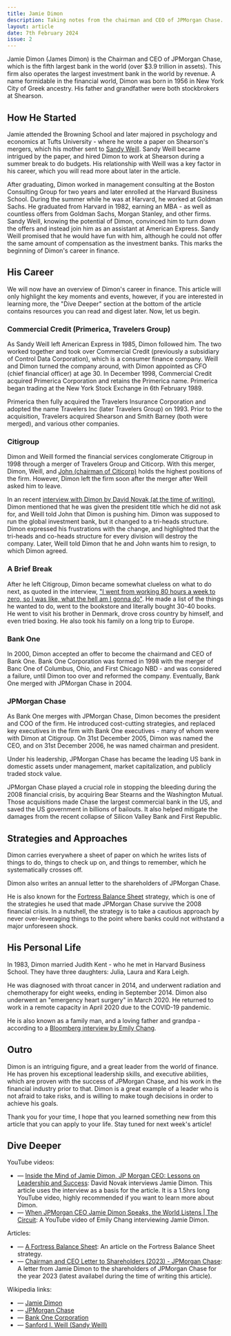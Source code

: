 ```yaml
---
title: Jamie Dimon
description: Taking notes from the chairman and CEO of JPMorgan Chase.
layout: article
date: 7th February 2024
issue: 2
---
```


Jamie Dimon (James Dimon) is the Chairman and CEO of JPMorgan Chase, which is the fifth largest bank in the world (over $3.9 trillion in assets). This firm also operates the largest investment bank in the world by revenue. A name formidable in the financial world, Dimon was born in 1956 in New York City of Greek ancestry. His father and grandfather were both stockbrokers at Shearson.

## How He Started

Jamie attended the Browning School and later majored in psychology and economics at Tufts University - where he wrote a paper on Shearson's mergers, which his mother sent to [Sandy Weill](https://en.wikipedia.org/wiki/Sanford_I._Weill). Sandy Weill became intrigued by the paper, and hired Dimon to work at Shearson during a summer break to do budgets. His relationship with Weill was a key factor in his career, which you will read more about later in the article.

After graduating, Dimon worked in management consulting at the Boston Consulting Group for two years and later enrolled at the Harvard Business School. During the summer while he was at Harvard, he worked at Goldman Sachs. He graduated from Harvard in 1982, earning an MBA - as well as countless offers from Goldman Sachs, Morgan Stanley, and other firms. Sandy Weill, knowing the potential of Dimon, convinced him to turn down the offers and instead join him as an assistant at American Express. Sandy Weill promised that he would have fun with him, although he could not offer the same amount of compensation as the investment banks. This marks the beginning of Dimon's career in finance.

## His Career

We will now have an overview of Dimon's career in finance. This article will only highlight the key moments and events, however, if you are interested in learning more, the "Dive Deeper" section at the bottom of the article contains resources you can read and digest later. Now, let us begin.

### Commercial Credit (Primerica, Travelers Group)

As Sandy Weill left American Express in 1985, Dimon followed him. The two worked together and took over Commercial Credit (previously a subsidiary of Control Data Corporation), which is a consumer finance company. Weill and Dimon turned the company around, with Dimon appointed as CFO (chief financial officer) at age 30. In December 1998, Commercial Credit acquired Primerica Corporation and retains the Primerica name. Primerica began trading at the New York Stock Exchange in 6th February 1989.

Primerica then fully acquired the Travelers Insurance Corporation and adopted the name Travelers Inc (later Travelers Group) on 1993. Prior to the acquisition, Travelers acquired Shearson and Smith Barney (both were merged), and various other companies.

### Citigroup

Dimon and Weill formed the financial services conglomerate Citigroup in 1998 through a merger of Travelers Group and Citicorp. With this merger, Dimon, Weill, and [John (chairman of Citicorp)](https://en.wikipedia.org/wiki/John_S._Reed) holds the highest positions of the firm. However, Dimon left the firm soon after the merger after Weill asked him to leave.

In an recent [interview with Dimon by David Novak (at the time of writing)](https://youtu.be/Xh6l39k3ngE?si=v2y3acq7mPIUAv-s), Dimon mentioned that he was given the president title which he did not ask for, and Weill told John that Dimon is pushing him. Dimon was supposed to run the global investment bank, but it changed to a tri-heads structure. Dimon expressed his frustrations with the change, and highlighted that the tri-heads and co-heads structure for every division will destroy the company. Later, Weill told Dimon that he and John wants him to resign, to which Dimon agreed.

### A Brief Break

After he left Citigroup, Dimon became somewhat clueless on what to do next, as quoted in the interview, ["I went from working 80 hours a week to zero, so I was like, what the hell am I gonna do"](https://youtu.be/Xh6l39k3ngE?si=Dx3T5W-VlyBbKzPH&t=2201). He made a list of the things he wanted to do, went to the bookstore and literally bought 30-40 books. He went to visit his brother in Denmark, drove cross country by himself, and even tried boxing. He also took his family on a long trip to Europe.

### Bank One

In 2000, Dimon accepted an offer to become the chairmand and CEO of Bank One. Bank One Corporation was formed in 1998 with the merger of Banc One of Columbus, Ohio, and First Chicago NBD - and was considered a failure, until Dimon too over and reformed the company. Eventually, Bank One merged with JPMorgan Chase in 2004.

### JPMorgan Chase

As Bank One merges with JPMorgan Chase, Dimon becomes the president and COO of the firm. He introduced cost-cutting strategies, and replaced key executives in the firm with Bank One executives - many of whom were with Dimon at Citigroup. On 31st December 2005, Dimon was named the CEO, and on 31st December 2006, he was named chairman and president.

Under his leadership, JPMorgan Chase has became the leading US bank in domestic assets under management, market capitalization, and publicly traded stock value.

JPMorgan Chase played a crucial role in stopping the bleeding during the 2008 financial crisis, by acquiring Bear Stearns and the Washington Mutual. Those acquisitions made Chase the largest commercial bank in the US, and saved the US government in billions of bailouts. It also helped mitigate the damages from the recent collapse of Silicon Valley Bank and First Republic.

## Strategies and Approaches

Dimon carries everywhere a sheet of paper on which he writes lists of things to do, things to check up on, and things to remember, which he systematically crosses off.

Dimon also writes an annual letter to the shareholders of JPMorgan Chase.

He is also known for the [Fortress Balance Sheet](https://www.cfo.com/news/a-fortress-balance-sheet/669932/) strategy, which is one of the strategies he used that made JPMorgan Chase survive the 2008 financial crisis. In a nutshell, the strategy is to take a cautious approach by never over-leveraging things to the point where banks could not withstand a major unforeseen shock.

## His Personal Life

In 1983, Dimon married Judith Kent - who he met in Harvard Business School. They have three daughters: Julia, Laura and Kara Leigh.

He was diagnosed with throat cancer in 2014, and underwent radiation and chemotherapy for eight weeks, ending in September 2014. Dimon also underwent an "emergency heart surgery" in March 2020. He returned to work in a remote capacity in April 2020 due to the COVID-19 pandemic.

He is also known as a family man, and a loving father and grandpa - according to a [Bloomberg interview by Emily Chang](https://youtu.be/9Kl-wO_j5GM?si=mEbRYI0d9DdEHfZi).

## Outro

Dimon is an intriguing figure, and a great leader from the world of finance. He has proven his exceptional leadership skills, and executive abilities, which are proven with the success of JPMorgan Chase, and his work in the financial industry prior to that. Dimon is a great example of a leader who is not afraid to take risks, and is willing to make tough decisions in order to achieve his goals.

Thank you for your time, I hope that you learned something new from this article that you can apply to your life. Stay tuned for next week's article!

## Dive Deeper

YouTube videos:

- — [Inside the Mind of Jamie Dimon, JP Morgan CEO: Lessons on Leadership and Success](https://youtu.be/Xh6l39k3ngE?si=NorLEpJxAtgbgslZ): David Novak interviews Jamie Dimon. This article uses the interview as a basis for the article. It is a 1.5hrs long YouTube video, highly recommended if you want to learn more about Dimon.
- — [When JPMorgan CEO Jamie Dimon Speaks, the World Listens | The Circuit](https://youtu.be/9Kl-wO_j5GM?si=mEbRYI0d9DdEHfZi): A YouTube video of Emily Chang interviewing Jamie Dimon.

Articles:

- — [A Fortress Balance Sheet](https://www.cfo.com/news/a-fortress-balance-sheet/669932/): An article on the Fortress Balance Sheet strategy.
- — [Chairman and CEO Letter to Shareholders (2023) - JPMorgan Chase](https://www.jpmorganchase.com/ir/annual-report/2023/ar-ceo-letters): A letter from Jamie Dimon to the shareholders of JPMorgan Chase for the year 2023 (latest availabel during the time of writing this article).

Wikipedia links:

- — [Jamie Dimon](https://en.wikipedia.org/wiki/Jamie_Dimon)
- — [JPMorgan Chase](https://en.wikipedia.org/wiki/JPMorgan_Chase)
- — [Bank One Corporation](https://en.wikipedia.org/wiki/Bank_One_Corporation)
- — [Sanford I. Weill (Sandy Weill)](https://en.wikipedia.org/wiki/Sanford_I._Weill)
